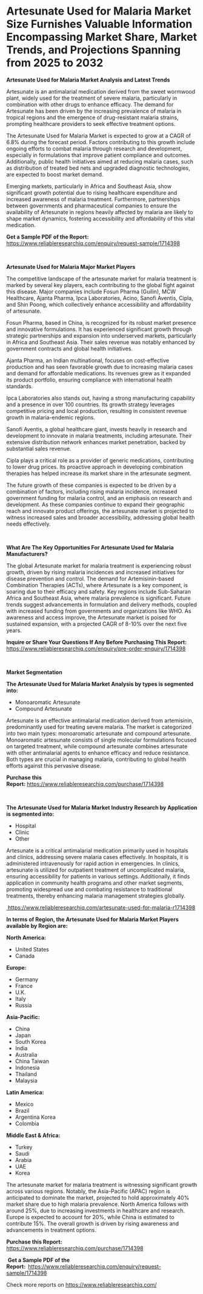 <p><h1>Artesunate Used for Malaria Market Size Furnishes Valuable Information Encompassing Market Share, Market Trends, and Projections Spanning from 2025 to 2032</h1></p><p><strong>Artesunate Used for Malaria Market Analysis and Latest Trends</strong></p>
<p><p>Artesunate is an antimalarial medication derived from the sweet wormwood plant, widely used for the treatment of severe malaria, particularly in combination with other drugs to enhance efficacy. The demand for Artesunate has been driven by the increasing prevalence of malaria in tropical regions and the emergence of drug-resistant malaria strains, prompting healthcare providers to seek effective treatment options.</p><p>The Artesunate Used for Malaria Market is expected to grow at a CAGR of 6.8% during the forecast period. Factors contributing to this growth include ongoing efforts to combat malaria through research and development, especially in formulations that improve patient compliance and outcomes. Additionally, public health initiatives aimed at reducing malaria cases, such as distribution of treated bed nets and upgraded diagnostic technologies, are expected to boost market demand.</p><p>Emerging markets, particularly in Africa and Southeast Asia, show significant growth potential due to rising healthcare expenditure and increased awareness of malaria treatment. Furthermore, partnerships between governments and pharmaceutical companies to ensure the availability of Artesunate in regions heavily affected by malaria are likely to shape market dynamics, fostering accessibility and affordability of this vital medication.</p></p>
<p><strong>Get a Sample PDF of the Report:&nbsp;</strong> <a href="https://www.reliableresearchiq.com/enquiry/request-sample/1714398?utm_campaign=2810&utm_medium=2&utm_source=Github&utm_content=ia&utm_term=28032025&utm_id=artesunate-used-for-malaria">https://www.reliableresearchiq.com/enquiry/request-sample/1714398</a></p>
<p>&nbsp;</p>
<p><strong>Artesunate Used for Malaria Major Market Players</strong></p>
<p><p>The competitive landscape of the artesunate market for malaria treatment is marked by several key players, each contributing to the global fight against this disease. Major companies include Fosun Pharma (Guilin), MCW Healthcare, Ajanta Pharma, Ipca Laboratories, Acino, Sanofi Aventis, Cipla, and Shin Poong, which collectively enhance accessibility and affordability of artesunate.</p><p>Fosun Pharma, based in China, is recognized for its robust market presence and innovative formulations. It has experienced significant growth through strategic partnerships and expansion into underserved markets, particularly in Africa and Southeast Asia. Their sales revenue was notably enhanced by government contracts and global health initiatives.</p><p>Ajanta Pharma, an Indian multinational, focuses on cost-effective production and has seen favorable growth due to increasing malaria cases and demand for affordable medications. Its revenues grew as it expanded its product portfolio, ensuring compliance with international health standards.</p><p>Ipca Laboratories also stands out, having a strong manufacturing capability and a presence in over 100 countries. Its growth strategy leverages competitive pricing and local production, resulting in consistent revenue growth in malaria-endemic regions.</p><p>Sanofi Aventis, a global healthcare giant, invests heavily in research and development to innovate in malaria treatments, including artesunate. Their extensive distribution network enhances market penetration, backed by substantial sales revenue.</p><p>Cipla plays a critical role as a provider of generic medications, contributing to lower drug prices. Its proactive approach in developing combination therapies has helped increase its market share in the artesunate segment.</p><p>The future growth of these companies is expected to be driven by a combination of factors, including rising malaria incidence, increased government funding for malaria control, and an emphasis on research and development. As these companies continue to expand their geographic reach and innovate product offerings, the artesunate market is projected to witness increased sales and broader accessibility, addressing global health needs effectively.</p></p>
<p>&nbsp;</p>
<p><strong>What Are The Key Opportunities For Artesunate Used for Malaria Manufacturers?</strong></p>
<p><p>The global Artesunate market for malaria treatment is experiencing robust growth, driven by rising malaria incidences and increased initiatives for disease prevention and control. The demand for Artemisinin-based Combination Therapies (ACTs), where Artesunate is a key component, is soaring due to their efficacy and safety. Key regions include Sub-Saharan Africa and Southeast Asia, where malaria prevalence is significant. Future trends suggest advancements in formulation and delivery methods, coupled with increased funding from governments and organizations like WHO. As awareness and access improve, the Artesunate market is poised for sustained expansion, with a projected CAGR of 8-10% over the next five years.</p></p>
<p><strong>Inquire or Share Your Questions If Any Before Purchasing This Report:</strong> <a href="https://www.reliableresearchiq.com/enquiry/pre-order-enquiry/1714398?utm_campaign=2810&utm_medium=2&utm_source=Github&utm_content=ia&utm_term=28032025&utm_id=artesunate-used-for-malaria">https://www.reliableresearchiq.com/enquiry/pre-order-enquiry/1714398</a></p>
<p>&nbsp;</p>
<p><strong>Market Segmentation</strong></p>
<p><strong>The Artesunate Used for Malaria Market Analysis by types is segmented into:</strong></p>
<p><ul><li>Monoaromatic Artesunate</li><li>Compound Artesunate</li></ul></p>
<p><p>Artesunate is an effective antimalarial medication derived from artemisinin, predominantly used for treating severe malaria. The market is categorized into two main types: monoaromatic artesunate and compound artesunate. Monoaromatic artesunate consists of single molecular formulations focused on targeted treatment, while compound artesunate combines artesunate with other antimalarial agents to enhance efficacy and reduce resistance. Both types are crucial in managing malaria, contributing to global health efforts against this pervasive disease.</p></p>
<p><strong>Purchase this Report:&nbsp;</strong><a href="https://www.reliableresearchiq.com/purchase/1714398?utm_campaign=2810&utm_medium=2&utm_source=Github&utm_content=ia&utm_term=28032025&utm_id=artesunate-used-for-malaria">https://www.reliableresearchiq.com/purchase/1714398</a></p>
<p>&nbsp;</p>
<p><strong>The Artesunate Used for Malaria Market Industry Research by Application is segmented into:</strong></p>
<p><ul><li>Hospital</li><li>Clinic</li><li>Other</li></ul></p>
<p><p>Artesunate is a critical antimalarial medication primarily used in hospitals and clinics, addressing severe malaria cases effectively. In hospitals, it is administered intravenously for rapid action in emergencies. In clinics, artesunate is utilized for outpatient treatment of uncomplicated malaria, ensuring accessibility for patients in various settings. Additionally, it finds application in community health programs and other market segments, promoting widespread use and combating resistance to traditional treatments, thereby enhancing malaria management strategies globally.</p></p>
<p><a href="https://www.reliableresearchiq.com/artesunate-used-for-malaria-r1714398?utm_campaign=2810&utm_medium=2&utm_source=Github&utm_content=ia&utm_term=28032025&utm_id=artesunate-used-for-malaria">&nbsp;https://www.reliableresearchiq.com/artesunate-used-for-malaria-r1714398</a></p>
<p><strong>In terms of Region, the Artesunate Used for Malaria Market Players available by Region are:</strong></p>
<p>
    <p> <strong> North America: </strong>
        <ul>
            <li>United States</li>
            <li>Canada</li>
        </ul>
        </p> 
    <p> <strong> Europe: </strong>
        <ul>
            <li>Germany</li>
            <li>France</li>
            <li>U.K.</li>
            <li>Italy</li>
            <li>Russia</li>
        </ul>
        </p> 
    <p> <strong> Asia-Pacific: </strong>
        <ul>
            <li>China</li>
            <li>Japan</li>
            <li>South Korea</li>
            <li>India</li>
            <li>Australia</li>
            <li>China Taiwan</li>
            <li>Indonesia</li>
            <li>Thailand</li>
            <li>Malaysia</li>
        </ul>
        </p> 
    <p> <strong> Latin America: </strong>
        <ul>
            <li>Mexico</li>
            <li>Brazil</li>
            <li>Argentina Korea</li>
            <li>Colombia</li>
        </ul>
        </p> 
    <p> <strong> Middle East & Africa: </strong>
        <ul>
            <li>Turkey</li>
            <li>Saudi</li>
            <li>Arabia</li>
            <li>UAE</li>
            <li>Korea</li>
        </ul>
    </p>
    </p>
<p><p>The artesunate market for malaria treatment is witnessing significant growth across various regions. Notably, the Asia-Pacific (APAC) region is anticipated to dominate the market, projected to hold approximately 40% market share due to high malaria prevalence. North America follows with around 25%, due to increasing investments in healthcare and research. Europe is expected to account for 20%, while China is estimated to contribute 15%. The overall growth is driven by rising awareness and advancements in treatment options.</p></p>
<p><strong>Purchase this Report: </strong><a href="https://www.reliableresearchiq.com/purchase/1714398?utm_campaign=2810&utm_medium=2&utm_source=Github&utm_content=ia&utm_term=28032025&utm_id=artesunate-used-for-malaria">https://www.reliableresearchiq.com/purchase/1714398</a></p>
<p>&nbsp;<strong>Get a Sample PDF of the Report:&nbsp;&nbsp;</strong><a href="https://www.reliableresearchiq.com/enquiry/request-sample/1714398?utm_campaign=2810&utm_medium=2&utm_source=Github&utm_content=ia&utm_term=28032025&utm_id=artesunate-used-for-malaria">https://www.reliableresearchiq.com/enquiry/request-sample/1714398</a></p>
<p><strong></strong></p>
<p>Check more reports on <a href="https://www.reliableresearchiq.com/?utm_campaign=2810&utm_medium=2&utm_source=Github&utm_content=ia&utm_term=28032025&utm_id=artesunate-used-for-malaria">https://www.reliableresearchiq.com/</a></p>